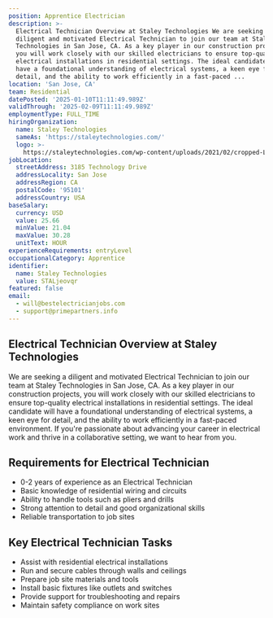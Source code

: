 ```yaml
---
position: Apprentice Electrician
description: >-
  Electrical Technician Overview at Staley Technologies We are seeking a
  diligent and motivated Electrical Technician to join our team at Staley
  Technologies in San Jose, CA. As a key player in our construction projects,
  you will work closely with our skilled electricians to ensure top-quality
  electrical installations in residential settings. The ideal candidate will
  have a foundational understanding of electrical systems, a keen eye for
  detail, and the ability to work efficiently in a fast-paced ...
location: 'San Jose, CA'
team: Residential
datePosted: '2025-01-10T11:11:49.989Z'
validThrough: '2025-02-09T11:11:49.989Z'
employmentType: FULL_TIME
hiringOrganization:
  name: Staley Technologies
  sameAs: 'https://staleytechnologies.com/'
  logo: >-
    https://staleytechnologies.com/wp-content/uploads/2021/02/cropped-Logo_StaleyTechnologies.png
jobLocation:
  streetAddress: 3185 Technology Drive
  addressLocality: San Jose
  addressRegion: CA
  postalCode: '95101'
  addressCountry: USA
baseSalary:
  currency: USD
  value: 25.66
  minValue: 21.04
  maxValue: 30.28
  unitText: HOUR
experienceRequirements: entryLevel
occupationalCategory: Apprentice
identifier:
  name: Staley Technologies
  value: STALjeovqr
featured: false
email:
  - will@bestelectricianjobs.com
  - support@primepartners.info
---
```




## Electrical Technician Overview at Staley Technologies
We are seeking a diligent and motivated Electrical Technician to join our team at Staley Technologies in San Jose, CA. As a key player in our construction projects, you will work closely with our skilled electricians to ensure top-quality electrical installations in residential settings. The ideal candidate will have a foundational understanding of electrical systems, a keen eye for detail, and the ability to work efficiently in a fast-paced environment. If you're passionate about advancing your career in electrical work and thrive in a collaborative setting, we want to hear from you.

## Requirements for Electrical Technician
- 0-2 years of experience as an Electrical Technician
- Basic knowledge of residential wiring and circuits
- Ability to handle tools such as pliers and drills
- Strong attention to detail and good organizational skills
- Reliable transportation to job sites

## Key Electrical Technician Tasks
- Assist with residential electrical installations
- Run and secure cables through walls and ceilings
- Prepare job site materials and tools
- Install basic fixtures like outlets and switches
- Provide support for troubleshooting and repairs
- Maintain safety compliance on work sites
